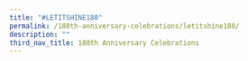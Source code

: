 ```yaml
---
title: "#LETITSHINE180"
permalink: /180th-anniversary-celebrations/letitshine180/
description: ""
third_nav_title: 180th Anniversary Celebrations
---
```


